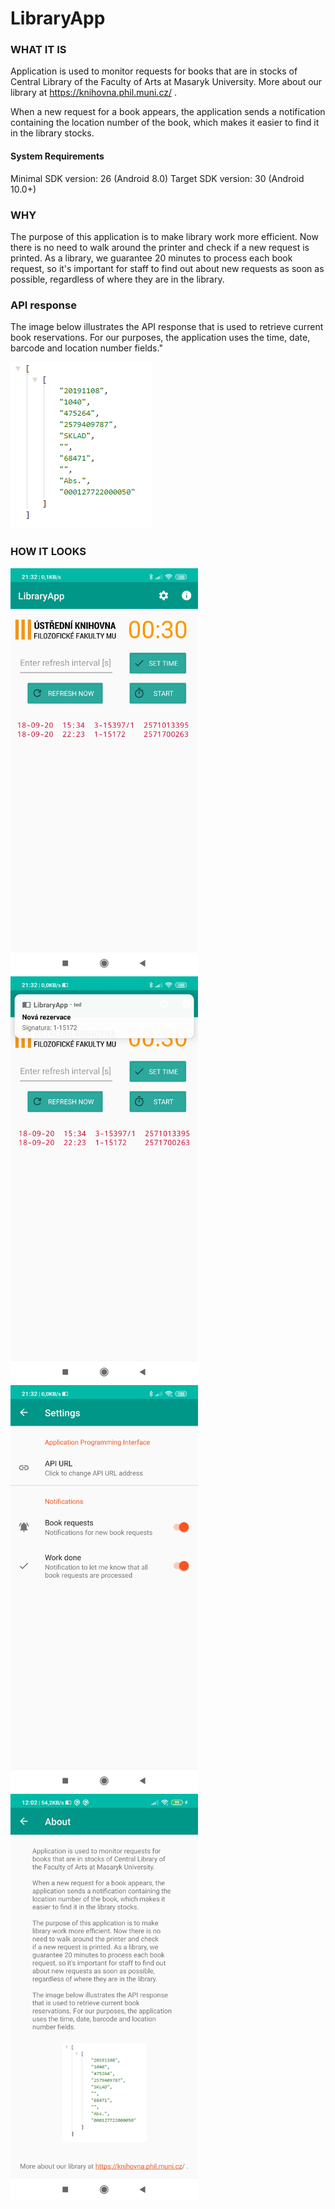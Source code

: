 # LibraryApp

### WHAT IT IS
Application is used to monitor requests for books that are in stocks of Central Library of the Faculty of Arts at Masaryk University. More about our library at https://knihovna.phil.muni.cz/ .

When a new request for a book appears, the application sends a notification containing the location number of the book, which makes it easier to find it in the library stocks.

#### System Requirements
Minimal SDK version: 26 (Android 8.0)
Target SDK version: 30 (Android 10.0+)

### WHY
The purpose of this application is to make library work more efficient. Now there is no need to walk around the printer and check if a new request is printed. As a library, we guarantee 20 minutes to process each book request, so it's important for staff to find out about new requests as soon as possible, regardless of where they are in the library.

### API response
The image below illustrates the API response that is used to retrieve current book reservations. For our purposes, the application uses the time, date, barcode and location number fields."
      
![API example](images/API_JSON_example.PNG)

### HOW IT LOOKS

<img src="images/main_visual.jpg" alt="drawing" width="300"/> <img src="images/notif_visual.jpg" alt="drawing" width="300"/>
<img src="images/settings_visual.jpg" alt="drawing" width="300"/> <img src="images/about_visual.jpg" alt="drawing" width="300"/>
